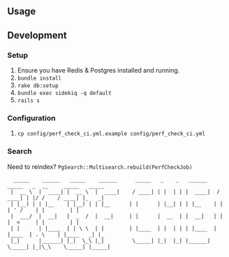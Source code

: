 ## Usage

## Development

### Setup

1. Ensure you have Redis & Postgres installed and running.
2. `bundle install`
2. `rake db:setup`
3. `bundle exec sidekiq -q default`
4. `rails s`


### Configuration

1. `cp config/perf_check_ci.yml.example config/perf_check_ci.yml`

### Search

Need to reindex?
`PgSearch::Multisearch.rebuild(PerfCheckJob)`

~~~~~~~~~~~~~~~~~~~~~~~~~~~~~~~~~~~~~~~~~~~~~~~~~~~~~~~~~~~~~~~~~~~~~~~~~~~~~~~~~~~~~~~~~~~~~~~~~~~~~
  _____    ______   _____    ______      _____   _    _   ______    _____   _  __     _____   _____ 
 |  __ \  |  ____| |  __ \  |  ____|    / ____| | |  | | |  ____|  / ____| | |/ /    / ____| |_   _|
 | |__) | | |__    | |__) | | |__      | |      | |__| | | |__    | |      | ' /    | |        | |  
 |  ___/  |  __|   |  _  /  |  __|     | |      |  __  | |  __|   | |      |  <     | |        | |  
 | |      | |____  | | \ \  | |        | |____  | |  | | | |____  | |____  | . \    | |____   _| |_ 
 |_|      |______| |_|  \_\ |_|         \_____| |_|  |_| |______|  \_____| |_|\_\    \_____| |_____|

~~~~~~~~~~~~~~~~~~~~~~~~~~~~~~~~~~~~~~~~~~~~~~~~~~~~~~~~~~~~~~~~~~~~~~~~~~~~~~~~~~~~~~~~~~~~~~~~~~~~~~

